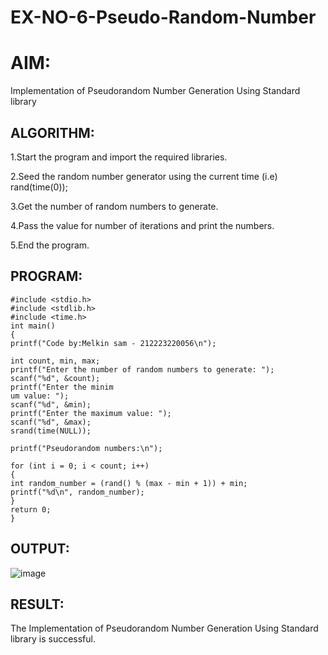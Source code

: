 # EX-NO-6-Pseudo-Random-Number

# AIM: 
Implementation of Pseudorandom Number Generation Using Standard library

## ALGORITHM:

1.Start the program and import the required libraries.

2.Seed the random number generator using the current time (i.e) rand(time(0));

3.Get the number of random numbers to generate.

4.Pass the value for number of iterations and print the numbers.

5.End the program.


## PROGRAM:
```
#include <stdio.h>
#include <stdlib.h>
#include <time.h>
int main()
{
printf("Code by:Melkin sam - 212223220056\n");

int count, min, max;
printf("Enter the number of random numbers to generate: ");
scanf("%d", &count);
printf("Enter the minim
um value: ");
scanf("%d", &min);
printf("Enter the maximum value: ");
scanf("%d", &max);
srand(time(NULL));

printf("Pseudorandom numbers:\n");

for (int i = 0; i < count; i++)
{
int random_number = (rand() % (max - min + 1)) + min;
printf("%d\n", random_number);
}
return 0;
}
```

## OUTPUT:
![image](https://github.com/user-attachments/assets/5960b7cc-4867-43be-8342-db60471629bf)

## RESULT:
The Implementation of Pseudorandom Number Generation Using Standard library is
successful.

